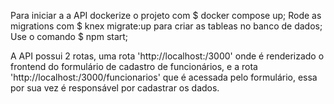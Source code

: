 Para iniciar a a API dockerize o projeto com $ docker compose up;
Rode as migrations com $ knex migrate:up para criar as tableas no banco de dados;
Use o comando $ npm start;

A API possui 2 rotas, uma rota 'http://localhost:/3000' onde é renderizado o frontend do formulário de cadastro de funcionários,
e a rota 'http://localhost:/3000/funcionarios' que é acessada pelo formulário, essa por sua vez é responsável por cadastrar os dados.
